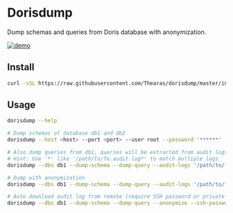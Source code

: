 # Dorisdump

Dump schemas and queries from Doris database with anonymization.

[![demo](https://asciinema.org/a/3V5nELbyZop80dbfYxzKpLMxq.svg)](https://asciinema.org/a/3V5nELbyZop80dbfYxzKpLMxq)

## Install

```sh
curl -sSL https://raw.githubusercontent.com/Thearas/dorisdump/master/install.sh | bash
```

## Usage

```sh
dorisdump --help

# Dump schemas of database db1 and db2
dorisdump --host <host> --port <port> --user root --password '******' --dbs db1,db2 --dump-schema

# Also dump queries from db1, queries will be extracted from audit logs
# Hint: Use '*' like '/path/to/fe.audit.log*' to match multiple logs
dorisdump --dbs db1 --dump-schema --dump-query --audit-logs '/path/to/fe.audit.log,/path/to/fe.audit.log.20240802-1'

# Dump with anonymization
dorisdump --dbs db1 --dump-schema --dump-query --audit-logs '/path/to/fe.audit.log' --anonymize

# Auto download audit log from remote (require SSH password or private key)
dorisdump --dbs db1 --dump-schema --dump-query --anonymize --ssh-password '******'
```

